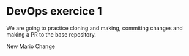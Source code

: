 # DevOps exercice 1

We are going to practice cloning and making, commiting changes and making a PR to the base repository.

New Mario Change
